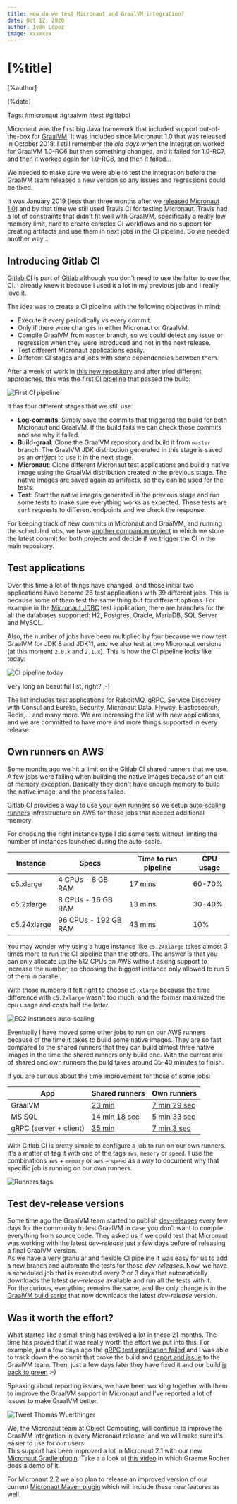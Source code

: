 ```yaml
---
title: How do we test Micronaut and GraalVM integration?
date: Oct 12, 2020
author: Iván López
image: xxxxxxx
---
```


# [%title]

[%author]

[%date]

Tags: #micronaut #graalvm #test #gitlabci

Micronaut was the first big Java framework that included support out-of-the-box for [GraalVM](https://www.graalvm.org/). 
It was included since Micronaut 1.0 that was released in October 2018. I still remember the _old days_ when the integration
worked for GraalVM 1.0-RC6 but then something changed, and it failed for 1.0-RC7, and then it worked again for 1.0-RC8, and
 then it failed...

We needed to make sure we were able to test the integration before the GraalVM team released a new version so any 
issues and regressions could be fixed.

It was January 2019 (less than three months after we [released Micronaut 1.0](https://micronaut.io/blog/2018-10-23-micronaut-10-ga-released.html))
and by that time we still used Travis CI for testing Micronaut. Travis had a lot of constraints that didn't fit well with
GraalVM, specifically a really low memory limit, hard to create complex CI workflows and no support for creating artifacts
and use them in next jobs in the CI pipeline. So we needed another way...

## Introducing Gitlab CI

[Gitlab CI](https://docs.gitlab.com/ee/ci/) is part of [Gitlab](https://about.gitlab.com/) although you don't need to use the
latter to use the CI. I already knew it because I used it a lot in my previous job and I really love it.

The idea was to create a CI pipeline with the following objectives in mind:

- Execute it every periodically vs every commit.
- Only if there were changes in either Micronaut or GraalVM.
- Compile GraalVM from `master` branch, so we could detect any issue or regression when they were introduced and not in the next release.
- Test different Micronaut applications easily.
- Different CI stages and jobs with some dependencies between them.

After a week of work in [this new repository](https://gitlab.com/micronaut-projects/micronaut-graal-tests) and after tried different
approaches, this was the first [CI pipeline](https://gitlab.com/micronaut-projects/micronaut-graal-tests/-/pipelines/43802345)
 that passed the build:

![First CI pipeline](2020-10-12-first-ci-pipeline.png)

It has four different stages that we still use:

- **Log-commits**: Simply save the commits that triggered the build for both Micronaut and GraalVM. If the build fails we can
check those commits and see why it failed.
- **Build-graal**: Clone the GraalVM repository and build it from `master` branch. The GraalVM JDK distribution generated in
this stage is saved as an _artifact_ to use it in the next stage. 
- **Micronaut**: Clone different Micronaut test applications and build a native image using the GraalVM distribution created 
in the previous stage. The native images are saved again as artifacts, so they can be used for the tests.
- **Test**: Start the native images generated in the previous stage and run some tests to make sure everything works as expected.
These tests are `curl` requests to different endpoints and we check the response.


For keeping track of new commits in Micronaut and GraalVM, and running the scheduled jobs, we have
[another companion project](https://gitlab.com/micronaut-projects/micronaut-graal-tests-scheduler) in which we store the
 latest commit for both projects and decide if we trigger the CI in the main repository.


## Test applications

Over this time a lot of things have changed, and those initial two applications have become 26 test applications with 39
different jobs. This is because some of them test the same thing but for different options. For example in the 
[Micronaut JDBC](https://github.com/micronaut-graal-tests/micronaut-data-jdbc-graal) test application, there are branches
for the all the databases supported: H2, Postgres, Oracle, MariaDB, SQL Server and MySQL.

Also, the number of jobs have been multiplied by four because we now test GraalVM for JDK 8 and JDK11, and we also test
 at two Micronaut versions (at this moment `2.0.x` and `2.1.x`). This is how the CI pipeline looks like today:


![CI pipeline today](2020-10-12-ci-pipeline-today.png)

Very long an beautiful list, right? ;-)

The list includes test applications for RabbitMQ, gRPC, Service Discovery with Consul and Eureka, Security, Micronaut 
Data, Flyway, Elasticsearch, Redis,... and many more. We are increasing the list with new applications, and we are
committed to have more and more things supported in every release.


## Own runners on AWS

Some months ago we hit a limit on the Gitlab CI shared runners that we use. A few jobs were failing when building the native
images because of an out of memory exception. Basically they didn't have enough memory to build the native image, and the
 process failed.

Gitlab CI provides a way to use [your own runners](https://docs.gitlab.com/runner/) so we setup 
[auto-scaling runners](https://docs.gitlab.com/runner/configuration/runner_autoscale_aws/) infrastructure on AWS for
those jobs that needed additional memory.

For choosing the right instance type I did some tests without limiting the number of instances launched during the auto-scale. 

| Instance | Specs | Time to run pipeline | CPU usage |
| --- | --- | --- | --- | 
| c5.xlarge | 4 CPUs - 8 GB RAM | 17 mins | 60-70% |
| c5.2xlarge | 8 CPUs - 16 GB RAM | 13 mins | 30-40% |
| c5.24xlarge | 96 CPUs - 192 GB RAM | 43 mins | 10% |

You may wonder why using a huge instance like `c5.24xlarge` takes almost 3 times more to run the CI pipeline than
the others. The answer is that you can only allocate up the 512 CPUs on AWS without asking support to increase the number,
so choosing the biggest instance only allowed to run 5 of them in parallel.

With those numbers it felt right to choose `c5.xlarge` because the time difference with `c5.2xlarge` wasn't too much, and
the former maximized the cpu usage and costs half the latter.

![EC2 instances auto-scaling](2020-10-12-auto-scaling.png)


Eventually I have moved some other jobs to run on our AWS runners because of the time it takes to build some native images. 
They are so fast compared to the shared runners that they can build almost three native images in the time the shared runners
only build one. With the current mix of shared and own runners the build takes around 35-40 minutes to finish.

If you are curious about the time improvement for those of some jobs:

| App | Shared runners | Own runners |
| --- | --- | --- |
| GraalVM | [23 min](https://gitlab.com/micronaut-projects/micronaut-graal-tests/-/jobs/548418789) | [7 min 29 sec](https://gitlab.com/micronaut-projects/micronaut-graal-tests/-/jobs/561601061) |
| MS SQL | [14 min 18 sec](https://gitlab.com/micronaut-projects/micronaut-graal-tests/-/jobs/568011290) | [5 min 33 sec](https://gitlab.com/micronaut-projects/micronaut-graal-tests/-/jobs/569072355) |
| gRPC (server + client) | [35 min](https://gitlab.com/micronaut-projects/micronaut-graal-tests/-/jobs/686515921) | [7 min 3 sec](https://gitlab.com/micronaut-projects/micronaut-graal-tests/-/jobs/686618254) |


With Gitlab CI is pretty simple to configure a job to run on our own runners. It's a matter of tag it with one of the
tags `aws`, `memory` or `speed`. I use the combinations `aws` + `memory` or `aws` + `speed` as a way to document why
that specific job is running on our own runners.

![Runners tags](2020-10-12-runners-tag.png)


## Test dev-release versions

Some time ago the GraalVM team started to publish [dev-releases](https://github.com/graalvm/graalvm-ce-dev-builds/releases)
every few days for the community to test GraalVM in case you don't want to compile everything from source code. They asked
us if we could test that Micronaut was working with the latest _dev-release_ just a few days before of releasing a final 
GraalVM version.  
As we have a very granular and flexible CI pipeline it was easy for us to add a new branch and automate the tests for
those _dev-releases_.
Now, we have a scheduled job that is executed every 2 or 3 days that automatically downloads the latest _dev-release_ available
and run all the tests with it.  
For the curious, everything remains the same, and the only change is in the [GraalVM build script](https://gitlab.com/micronaut-projects/micronaut-graal-tests/-/blob/2.1.x_dev-preview/build-graalvm.sh#L9)
 that now downloads the latest _dev-release_ version. 


## Was it worth the effort?

What started like a small thing has evolved a lot in these 21 months. The time has proved that it was really worth the effort
we put into this. For example, just a few days ago the [gRPC test application failed](https://gitlab.com/micronaut-projects/micronaut-graal-tests/-/jobs/774292619)
and I was able to track down the commit that broke the build and [report and issue](https://github.com/oracle/graal/issues/2896)
to the GraalVM team. Then, just a few days later they have fixed it and our build [is back to green](https://gitlab.com/micronaut-projects/micronaut-graal-tests/-/pipelines/199942162) :-)

Speaking about reporting issues, we have been working together with them to improve the GraalVM support in Micronaut
and I've reported a lot of issues to make GraalVM better.

![Tweet Thomas Wuerthinger](2020-10-12-tweet-thomas.png)


We, the Micronaut team at Object Computing, will continue to improve the GraalVM integration in every Micronaut release,
 and we will make sure it's easier to use for our users.  
This support has been improved a lot in Micronaut 2.1 with our new [Micronaut Gradle plugin](https://github.com/micronaut-projects/micronaut-gradle-plugin).
Take a a look at [this video](https://micronaut.io/blog/2020-10-08-micronaut-gradle-plugin.html) in which Graeme Rocher 
does a demo of it.

For Micronaut 2.2 we also plan to release an improved version of our current [Micronaut Maven plugin](https://github.com/micronaut-projects/micronaut-maven-plugin)
which will include these new features as well.
